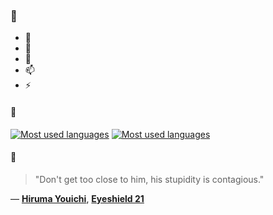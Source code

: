 ### 👋

- 🔭
- 🌱
- 💬
- 📫
- ⚡

#### 🧏

[![Most used languages](https://github-readme-stats-aynah.vercel.app/api/top-langs/?username=aynh&theme=solarized-dark&langs_count=6&layout=compact&hide_title=true)](https://github.com/anuraghazra/github-readme-stats#gh-dark-mode-only)
[![Most used languages](https://github-readme-stats-aynah.vercel.app/api/top-langs/?username=aynh&theme=solarized-light&langs_count=6&layout=compact&hide_title=true)](https://github.com/anuraghazra/github-readme-stats#gh-light-mode-only)

#### 💬

> "Don't get too close to him, his stupidity is contagious."

&mdash; [**Hiruma Youichi**](https://myanimelist.net/character.php?q=Hiruma%20Youichi&cat=character), [**Eyeshield 21**](https://myanimelist.net/search/all?q=Eyeshield%2021&cat=all)
